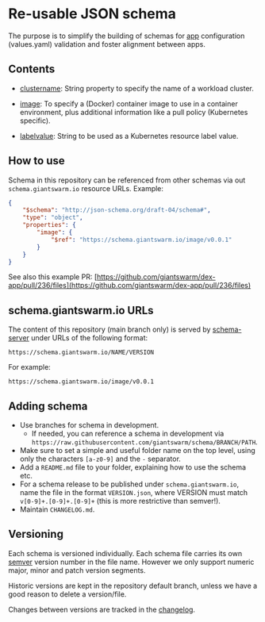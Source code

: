 # Re-usable JSON schema

The purpose is to simplify the building of schemas for [app](https://docs.giantswarm.io/developer-platform/app-platform/) configuration (values.yaml) validation and foster alignment between apps.

## Contents

- [clustername](clustername/): String property to specify the name of a workload cluster.

- [image](image/): To specify a (Docker) container image to use in a container environment, plus additional information like a pull policy (Kubernetes specific).

- [labelvalue](labelvalue/): String to be used as a Kubernetes resource label value.

## How to use

Schema in this repository can be referenced from other schemas via out `schema.giantswarm.io` resource URLs. Example:

```json
{
    "$schema": "http://json-schema.org/draft-04/schema#",
    "type": "object",
    "properties": {
        "image": {
            "$ref": "https://schema.giantswarm.io/image/v0.0.1"
        }
    }
}
```

See also this example PR: [https://github.com/giantswarm/dex-app/pull/236/files](https://github.com/giantswarm/dex-app/pull/236/files)

## schema.giantswarm.io URLs

The content of this repository (main branch only) is served by [schema-server](https://github.com/giantswarm/schema-server) under URLs of the following format:

    https://schema.giantswarm.io/NAME/VERSION

For example:

    https://schema.giantswarm.io/image/v0.0.1

## Adding schema

- Use branches for schema in development.
  - If needed, you can reference a schema in development via `https://raw.githubusercontent.com/giantswarm/schema/BRANCH/PATH`.
- Make sure to set a simple and useful folder name on the top level, using only the characters `[a-z0-9]` and the `-` separator.
- Add a `README.md` file to your folder, explaining how to use the schema etc.
- For a schema release to be published under `schema.giantswarm.io`, name the file in the format `VERSION.json`, where VERSION must match `v[0-9]+.[0-9]+.[0-9]+` (this is more restrictive than semver!).
- Maintain `CHANGELOG.md`.

## Versioning

Each schema is versioned individually. Each schema file carries its own [semver](https://semver.org/spec/v2.0.0.html) version number in the file name. However we only support numeric major, minor and patch version segments.

Historic versions are kept in the repository default branch, unless we have a good reason to delete a version/file.

Changes between versions are tracked in the [changelog](CHANGELOG.md).
